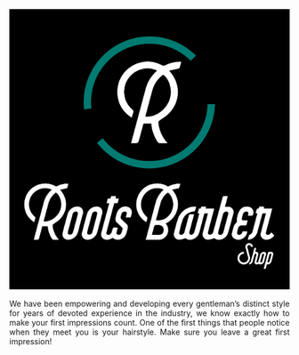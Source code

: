 <div align="center">

<img src="static/img/roots-logo-square.PNG">

</div>

<div align="justify">

We have been empowering and developing every gentleman’s distinct style for years of devoted experience in the industry, we know exactly how to make your first impressions count. One of the first things that people notice when they meet you is your hairstyle. Make sure you leave a great first impression!

</div>